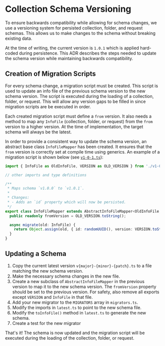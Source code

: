 # Collection Schema Versioning

To ensure backwards compatibility while allowing for schema changes, we use a versioning system for
persisted collection, folder, and request schemas. This allows us to make changes to the schema
without breaking existing data.

At the time of writing, the current version is `1.0.1` which is applied hard-coded during
persistence. This ADR describes the steps needed to update the schema version while maintaining
backwards compatibility.

## Creation of Migration Scripts

For every schema change, a migration script must be created. This script is used to update an
info file of the previous schema version to the new schema version. The script is executed
during the loading of a collection, folder, or request. This will allow any version gaps to be
filled in since migration scripts are be executed in order.

Each created migration script must define a `from` version. It also needs a method to map
any `InfoFile` (collection, folder, or request) from the `from` version to a higher version. At the
time of implementation, the target schema will always be the latest.

In order to provide a consistent way to update the schema version, an abstract base class
`InfoFileMapper` has been created. It ensures that the `from` version is correctly set at compile
time using generics. An example of a migration script is shown below (see [
`v1-0-1.ts`](/src/main/persistence/service/info-files/v1-0-0.ts)):

```ts
import { InfoFile as OldInfoFile, VERSION as OLD_VERSION } from './v1-0-0';

// other imports and type definitions

/**
 * Maps schema `v1.0.0` to `v1.0.1`.
 *
 * Changes:
 * - Adds an `id` property which will now be persisted.
 */
export class InfoFileMapper extends AbstractInfoFileMapper<OldInfoFile, InfoFile> {
  public readonly fromVersion = OLD_VERSION.toString();

  async migrate(old: InfoFile) {
    return Object.assign(old, { id: randomUUID(), version: VERSION.toString() });
  }
}
```

## Updating a Schema

1. Copy the current latest version `v{major}-{minor}-{patch}.ts` to a file matching the new schema
   version.
2. Make the necessary schema changes in the new file.
3. Create a new subclass of `AbstractInfoFileMapper` in the previous version to map it to the new
   schema version. The `fromVersion` property should be set to the previous version. For safety,
   also remove all exports except `VERSION` and `InfoFile` in that file.
4. Add your new migrator to the `MIGRATORS` array in `migrators.ts`.
5. Modify the imports in `latest.ts` to point to the new schema file.
6. Modify the `toInfoFile()` method in `latest.ts` to generate the new schema.
7. Create a test for the new migrator

That's it! The schema is now updated and the migration script will be executed during the loading of
the collection, folder, or request.
